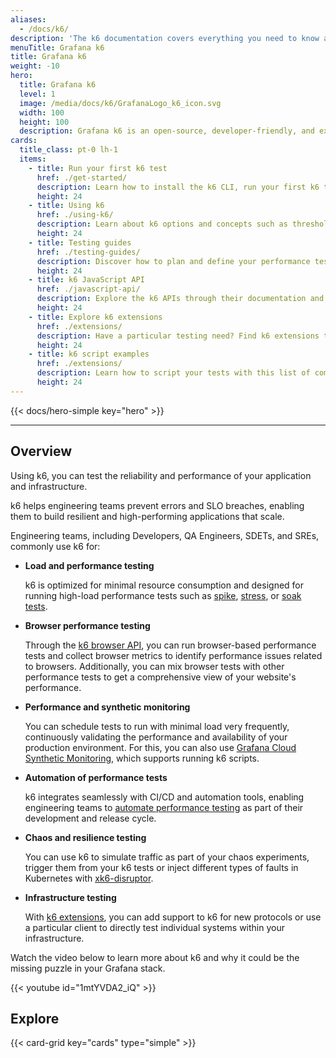 ```yaml
---
aliases:
  - /docs/k6/
description: 'The k6 documentation covers everything you need to know about k6 OSS, load testing, and performance testing.'
menuTitle: Grafana k6
title: Grafana k6
weight: -10
hero:
  title: Grafana k6
  level: 1
  image: /media/docs/k6/GrafanaLogo_k6_icon.svg
  width: 100
  height: 100
  description: Grafana k6 is an open-source, developer-friendly, and extensible load testing tool. k6 allows you to prevent performance issues and proactively improve reliability.
cards:
  title_class: pt-0 lh-1
  items:
    - title: Run your first k6 test
      href: ./get-started/
      description: Learn how to install the k6 CLI, run your first k6 test, and view metric results in the terminal.
      height: 24
    - title: Using k6
      href: ./using-k6/
      description: Learn about k6 options and concepts such as thresholds, metrics, lifecycle hooks, and more!
      height: 24
    - title: Testing guides
      href: ./testing-guides/
      description: Discover how to plan and define your performance testing strategy with these guides.
      height: 24
    - title: k6 JavaScript API
      href: ./javascript-api/
      description: Explore the k6 APIs through their documentation and examples.
      height: 24
    - title: Explore k6 extensions
      href: ./extensions/
      description: Have a particular testing need? Find k6 extensions that extend the native k6 functionality.
      height: 24
    - title: k6 script examples
      href: ./extensions/
      description: Learn how to script your tests with this list of common k6 examples.
      height: 24
---
```


{{< docs/hero-simple key="hero" >}}

---

## Overview

Using k6, you can test the reliability and performance of your application and infrastructure.

k6 helps engineering teams prevent errors and SLO breaches, enabling them to build resilient and high-performing applications that scale.

Engineering teams, including Developers, QA Engineers, SDETs, and SREs, commonly use k6 for:

- **Load and performance testing**

  k6 is optimized for minimal resource consumption and designed for running high-load performance tests such as
  [spike](https://grafana.com/docs/k6/<K6_VERSION>/testing-guides/test-types/spike-testing), [stress](https://grafana.com/docs/k6/<K6_VERSION>/testing-guides/test-types/stress-testing), or [soak tests](https://grafana.com/docs/k6/<K6_VERSION>/testing-guides/test-types/soak-testing).

- **Browser performance testing**

  Through the [k6 browser API](https://grafana.com/docs/k6/<K6_VERSION>/using-k6-browser), you can run browser-based performance tests and collect browser metrics to identify performance issues related to browsers. Additionally, you can mix browser tests with other performance tests to get a comprehensive view of your website's performance.

- **Performance and synthetic monitoring**

  You can schedule tests to run with minimal load very frequently, continuously validating the performance and availability of your production environment. For this, you can also use [Grafana Cloud Synthetic Monitoring](https://grafana.com/docs/grafana-cloud/testing/synthetic-monitoring/create-checks/checks/k6/), which supports running k6 scripts.

- **Automation of performance tests**

  k6 integrates seamlessly with CI/CD and automation tools, enabling engineering teams to [automate performance testing](https://grafana.com/docs/k6/<K6_VERSION>/testing-guides/automated-performance-testing/) as part of their development and release cycle.

- **Chaos and resilience testing**

  You can use k6 to simulate traffic as part of your chaos experiments, trigger them from your k6 tests or inject different types of faults in Kubernetes with [xk6-disruptor](https://grafana.com/docs/k6/<K6_VERSION>/testing-guides/injecting-faults-with-xk6-disruptor/xk6-disruptor).

- **Infrastructure testing**

  With [k6 extensions](https://grafana.com/docs/k6/<K6_VERSION>/extensions/), you can add support to k6 for new protocols or use a particular client to directly test individual systems within your infrastructure.

Watch the video below to learn more about k6 and why it could be the missing puzzle in your Grafana stack.

{{< youtube id="1mtYVDA2_iQ" >}}

## Explore

{{< card-grid key="cards" type="simple" >}}
